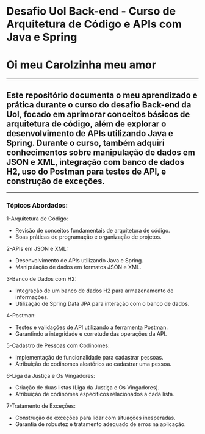 # Desafio Uol Back-end - Curso de Arquitetura de Código e APIs com Java e Spring
# Oi meu Carolzinha meu amor 
 
 ---
 
<h2>Este repositório documenta o meu aprendizado e prática durante o curso do desafio Back-end da Uol, focado em aprimorar conceitos básicos de arquitetura de código, além de explorar o desenvolvimento de APIs utilizando Java e Spring. Durante o curso, também adquiri conhecimentos sobre manipulação de dados em JSON e XML, integração com banco de dados H2, uso do Postman para testes de API, e construção de exceções.</h2>

---

<h3>Tópicos Abordados:</h3>


1-Arquitetura de Código:
- Revisão de conceitos fundamentais de arquitetura de código.
- Boas práticas de programação e organização de projetos.
  
2-APIs em JSON e XML:
- Desenvolvimento de APIs utilizando Java e Spring.
- Manipulação de dados em formatos JSON e XML.
 
3-Banco de Dados com H2:
- Integração de um banco de dados H2 para armazenamento de informações.
- Utilização de Spring Data JPA para interação com o banco de dados.

4-Postman:
- Testes e validações de API utilizando a ferramenta Postman.
- Garantindo a integridade e corretude das operações da API.

5-Cadastro de Pessoas com Codinomes:
- Implementação de funcionalidade para cadastrar pessoas.
- Atribuição de codinomes aleatórios ao cadastrar uma pessoa.
  
6-Liga da Justiça e Os Vingadores:
- Criação de duas listas (Liga da Justiça e Os Vingadores).
- Atribuição de codinomes específicos relacionados a cada lista.

7-Tratamento de Exceções:
- Construção de exceções para lidar com situações inesperadas.
- Garantia de robustez e tratamento adequado de erros na aplicação.
